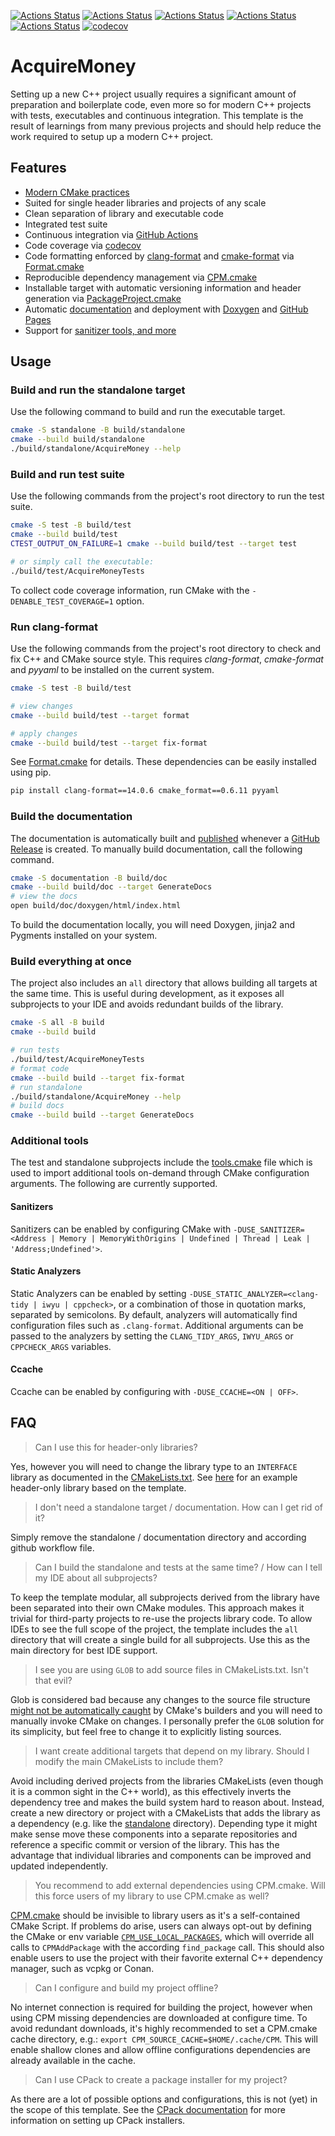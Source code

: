 [![Actions Status](https://github.com/riiy/acquire-money/workflows/MacOS/badge.svg)](https://github.com/riiy/acquire-money/actions)
[![Actions Status](https://github.com/riiy/acquire-money/workflows/Windows/badge.svg)](https://github.com/riiy/acquire-money/actions)
[![Actions Status](https://github.com/riiy/acquire-money/workflows/Ubuntu/badge.svg)](https://github.com/riiy/acquire-money/actions)
[![Actions Status](https://github.com/riiy/acquire-money/workflows/Style/badge.svg)](https://github.com/riiy/acquire-money/actions)
[![Actions Status](https://github.com/riiy/acquire-money/workflows/Install/badge.svg)](https://github.com/riiy/acquire-money/actions)
[![codecov](https://codecov.io/gh/riiy/acquire-money/branch/master/graph/badge.svg)](https://codecov.io/gh/riiy/acquire-money)

<!-- <p align="center"> -->
<!--   <img src="https://repository-images.githubusercontent.com/254842585/4dfa7580-7ffb-11ea-99d0-46b8fe2f4170" height="175" width="auto" /> -->
<!-- </p> -->

# AcquireMoney

Setting up a new C++ project usually requires a significant amount of preparation and boilerplate code, even more so for modern C++ projects with tests, executables and continuous integration.
This template is the result of learnings from many previous projects and should help reduce the work required to setup up a modern C++ project.

## Features

- [Modern CMake practices](https://pabloariasal.github.io/2018/02/19/its-time-to-do-cmake-right/)
- Suited for single header libraries and projects of any scale
- Clean separation of library and executable code
- Integrated test suite
- Continuous integration via [GitHub Actions](https://help.github.com/en/actions/)
- Code coverage via [codecov](https://codecov.io)
- Code formatting enforced by [clang-format](https://clang.llvm.org/docs/ClangFormat.html) and [cmake-format](https://github.com/cheshirekow/cmake_format) via [Format.cmake](https://github.com/TheLartians/Format.cmake)
- Reproducible dependency management via [CPM.cmake](https://github.com/TheLartians/CPM.cmake)
- Installable target with automatic versioning information and header generation via [PackageProject.cmake](https://github.com/TheLartians/PackageProject.cmake)
- Automatic [documentation](https://thelartians.github.io/AcquireMoney) and deployment with [Doxygen](https://www.doxygen.nl) and [GitHub Pages](https://pages.github.com)
- Support for [sanitizer tools, and more](#additional-tools)

## Usage

<!-- ### Adjust the template to your needs -->

<!-- - Use this repo [as a template](https://help.github.com/en/github/creating-cloning-and-archiving-repositories/creating-a-repository-from-a-template). -->
<!-- - Replace all occurrences of "AcquireMoney" in the relevant CMakeLists.txt with the name of your project -->
<!--   - Capitalization matters here: `AcquireMoney` means the name of the project, while `greeter` is used in file names. -->
<!--   - Remember to rename the `include/greeter` directory to use your project's lowercase name and update all relevant `#include`s accordingly. -->
<!-- - Replace the source files with your own -->
<!-- - For header-only libraries: see the comments in [CMakeLists.txt](CMakeLists.txt) -->
<!-- - Add [your project's codecov token](https://docs.codecov.io/docs/quick-start) to your project's github secrets under `CODECOV_TOKEN` -->
<!-- - Happy coding! -->

<!-- Eventually, you can remove any unused files, such as the standalone directory or irrelevant github workflows for your project. -->
<!-- Feel free to replace the License with one suited for your project. -->

<!-- To cleanly separate the library and subproject code, the outer `CMakeList.txt` only defines the library itself while the tests and other subprojects are self-contained in their own directories.  -->
<!-- During development it is usually convenient to [build all subprojects at once](#build-everything-at-once). -->

### Build and run the standalone target

Use the following command to build and run the executable target.

```bash
cmake -S standalone -B build/standalone
cmake --build build/standalone
./build/standalone/AcquireMoney --help
```

### Build and run test suite

Use the following commands from the project's root directory to run the test suite.

```bash
cmake -S test -B build/test
cmake --build build/test
CTEST_OUTPUT_ON_FAILURE=1 cmake --build build/test --target test

# or simply call the executable: 
./build/test/AcquireMoneyTests
```

To collect code coverage information, run CMake with the `-DENABLE_TEST_COVERAGE=1` option.

### Run clang-format

Use the following commands from the project's root directory to check and fix C++ and CMake source style.
This requires _clang-format_, _cmake-format_ and _pyyaml_ to be installed on the current system.

```bash
cmake -S test -B build/test

# view changes
cmake --build build/test --target format

# apply changes
cmake --build build/test --target fix-format
```

See [Format.cmake](https://github.com/TheLartians/Format.cmake) for details.
These dependencies can be easily installed using pip.

```bash
pip install clang-format==14.0.6 cmake_format==0.6.11 pyyaml
```

### Build the documentation

The documentation is automatically built and [published](https://riiy.github.io/acquire-money) whenever a [GitHub Release](https://help.github.com/en/github/administering-a-repository/managing-releases-in-a-repository) is created.
To manually build documentation, call the following command.

```bash
cmake -S documentation -B build/doc
cmake --build build/doc --target GenerateDocs
# view the docs
open build/doc/doxygen/html/index.html
```

To build the documentation locally, you will need Doxygen, jinja2 and Pygments installed on your system.

### Build everything at once

The project also includes an `all` directory that allows building all targets at the same time.
This is useful during development, as it exposes all subprojects to your IDE and avoids redundant builds of the library.

```bash
cmake -S all -B build
cmake --build build

# run tests
./build/test/AcquireMoneyTests
# format code
cmake --build build --target fix-format
# run standalone
./build/standalone/AcquireMoney --help
# build docs
cmake --build build --target GenerateDocs
```

### Additional tools

The test and standalone subprojects include the [tools.cmake](cmake/tools.cmake) file which is used to import additional tools on-demand through CMake configuration arguments.
The following are currently supported.

#### Sanitizers

Sanitizers can be enabled by configuring CMake with `-DUSE_SANITIZER=<Address | Memory | MemoryWithOrigins | Undefined | Thread | Leak | 'Address;Undefined'>`.

#### Static Analyzers

Static Analyzers can be enabled by setting `-DUSE_STATIC_ANALYZER=<clang-tidy | iwyu | cppcheck>`, or a combination of those in quotation marks, separated by semicolons.
By default, analyzers will automatically find configuration files such as `.clang-format`.
Additional arguments can be passed to the analyzers by setting the `CLANG_TIDY_ARGS`, `IWYU_ARGS` or `CPPCHECK_ARGS` variables.

#### Ccache

Ccache can be enabled by configuring with `-DUSE_CCACHE=<ON | OFF>`.

## FAQ

> Can I use this for header-only libraries?

Yes, however you will need to change the library type to an `INTERFACE` library as documented in the [CMakeLists.txt](CMakeLists.txt).
See [here](https://github.com/TheLartians/StaticTypeInfo) for an example header-only library based on the template.

> I don't need a standalone target / documentation. How can I get rid of it?

Simply remove the standalone / documentation directory and according github workflow file.

> Can I build the standalone and tests at the same time? / How can I tell my IDE about all subprojects?

To keep the template modular, all subprojects derived from the library have been separated into their own CMake modules.
This approach makes it trivial for third-party projects to re-use the projects library code.
To allow IDEs to see the full scope of the project, the template includes the `all` directory that will create a single build for all subprojects.
Use this as the main directory for best IDE support.

> I see you are using `GLOB` to add source files in CMakeLists.txt. Isn't that evil?

Glob is considered bad because any changes to the source file structure [might not be automatically caught](https://cmake.org/cmake/help/latest/command/file.html#filesystem) by CMake's builders and you will need to manually invoke CMake on changes.
  I personally prefer the `GLOB` solution for its simplicity, but feel free to change it to explicitly listing sources.

> I want create additional targets that depend on my library. Should I modify the main CMakeLists to include them?

Avoid including derived projects from the libraries CMakeLists (even though it is a common sight in the C++ world), as this effectively inverts the dependency tree and makes the build system hard to reason about.
Instead, create a new directory or project with a CMakeLists that adds the library as a dependency (e.g. like the [standalone](standalone/CMakeLists.txt) directory).
Depending type it might make sense move these components into a separate repositories and reference a specific commit or version of the library.
This has the advantage that individual libraries and components can be improved and updated independently.

> You recommend to add external dependencies using CPM.cmake. Will this force users of my library to use CPM.cmake as well?

[CPM.cmake](https://github.com/TheLartians/CPM.cmake) should be invisible to library users as it's a self-contained CMake Script.
If problems do arise, users can always opt-out by defining the CMake or env variable [`CPM_USE_LOCAL_PACKAGES`](https://github.com/cpm-cmake/CPM.cmake#options), which will override all calls to `CPMAddPackage` with the according `find_package` call.
This should also enable users to use the project with their favorite external C++ dependency manager, such as vcpkg or Conan.

> Can I configure and build my project offline?

No internet connection is required for building the project, however when using CPM missing dependencies are downloaded at configure time.
To avoid redundant downloads, it's highly recommended to set a CPM.cmake cache directory, e.g.: `export CPM_SOURCE_CACHE=$HOME/.cache/CPM`.
This will enable shallow clones and allow offline configurations dependencies are already available in the cache.

> Can I use CPack to create a package installer for my project?

As there are a lot of possible options and configurations, this is not (yet) in the scope of this template. See the [CPack documentation](https://cmake.org/cmake/help/latest/module/CPack.html) for more information on setting up CPack installers.

<!-- > This is too much, I just want to play with C++ code and test some libraries. -->

<!-- Perhaps the [MiniCppStarter](https://github.com/TheLartians/MiniCppStarter) is something for you! -->

<!-- ## Related projects and alternatives -->

<!-- - [**AcquireMoney & PVS-Studio Static Code Analyzer**](https://github.com/viva64/pvs-studio-cmake-examples/tree/master/modern-cpp-starter): Official instructions on how to use the AcquireMoney with the PVS-Studio Static Code Analyzer. -->
<!-- - [**cpp-best-practices/gui_starter_template**](https://github.com/cpp-best-practices/gui_starter_template/): A popular C++ starter project, created in 2017. -->
<!-- - [**filipdutescu/modern-cpp-template**](https://github.com/filipdutescu/modern-cpp-template): A recent starter using a more traditional approach for CMake structure and dependency management. -->
<!-- - [**vector-of-bool/pitchfork**](https://github.com/vector-of-bool/pitchfork/): Pitchfork is a Set of C++ Project Conventions. -->

<!-- ## Star History -->

<!-- [![Star History Chart](https://api.star-history.com/svg?repos=TheLartians/AcquireMoney,cpp-best-practices/gui_starter_template,filipdutescu/modern-cpp-template&type=Date)](https://star-history.com/#TheLartians/AcquireMoney&cpp-best-practices/gui_starter_template&filipdutescu/modern-cpp-template&Date) -->
